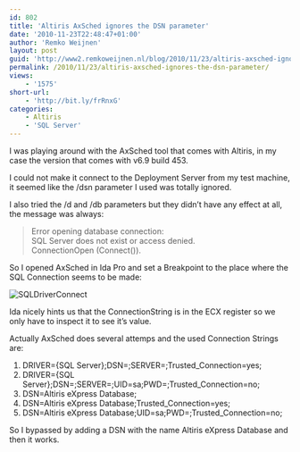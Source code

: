 ```yaml
---
id: 802
title: 'Altiris AxSched ignores the DSN parameter'
date: '2010-11-23T22:48:47+01:00'
author: 'Remko Weijnen'
layout: post
guid: 'http://www2.remkoweijnen.nl/blog/2010/11/23/altiris-axsched-ignores-the-dsn-parameter/'
permalink: /2010/11/23/altiris-axsched-ignores-the-dsn-parameter/
views:
    - '1575'
short-url:
    - 'http://bit.ly/frRnxG'
categories:
    - Altiris
    - 'SQL Server'
---
```


I was playing around with the AxSched tool that comes with Altiris, in my case the version that comes with v6.9 build 453.

I could not make it connect to the Deployment Server from my test machine, it seemed like the /dsn parameter I used was totally ignored.

I also tried the /d and /db parameters but they didn’t have any effect at all, the message was always:

> Error opening database connection:  
> SQL Server does not exist or access denied.  
> ConnectionOpen (Connect()).

So I opened AxSched in Ida Pro and set a Breakpoint to the place where the SQL Connection seems to be made:

![SQLDriverConnect](http://192.168.40.25:8081/wp-content/uploads/2010/11/sqldriverconnect.png)

Ida nicely hints us that the ConnectionString is in the ECX register so we only have to inspect it to see it’s value.

Actually AxSched does several attemps and the used Connection Strings are:

1. DRIVER={SQL Server};DSN=;SERVER=;Trusted\_Connection=yes;
2. DRIVER={SQL Server};DSN=;SERVER=;UID=sa;PWD=;Trusted\_Connection=no;
3. DSN=Altiris eXpress Database;
4. DSN=Altiris eXpress Database;Trusted\_Connection=yes;
5. DSN=Altiris eXpress Database;UID=sa;PWD=;Trusted\_Connection=no;

So I bypassed by adding a DSN with the name Altiris eXpress Database and then it works.